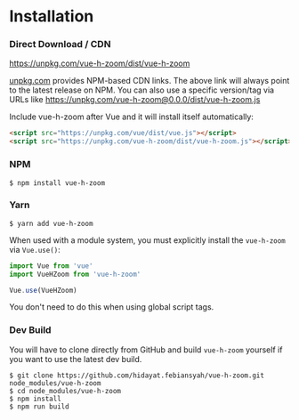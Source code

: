 # Installation

### Direct Download / CDN

https://unpkg.com/vue-h-zoom/dist/vue-h-zoom

[unpkg.com](https://unpkg.com) provides NPM-based CDN links. The above link will always point to the latest release on NPM. You can also use a specific version/tag via URLs like https://unpkg.com/vue-h-zoom@0.0.0/dist/vue-h-zoom.js
 
Include vue-h-zoom after Vue and it will install itself automatically:

```html
<script src="https://unpkg.com/vue/dist/vue.js"></script>
<script src="https://unpkg.com/vue-h-zoom/dist/vue-h-zoom.js"></script>
```

### NPM

    $ npm install vue-h-zoom

### Yarn

    $ yarn add vue-h-zoom

When used with a module system, you must explicitly install the `vue-h-zoom` via `Vue.use()`:

```javascript
import Vue from 'vue'
import VueHZoom from 'vue-h-zoom'

Vue.use(VueHZoom)
```

You don't need to do this when using global script tags.

### Dev Build

You will have to clone directly from GitHub and build `vue-h-zoom` yourself if
you want to use the latest dev build.

    $ git clone https://github.com/hidayat.febiansyah/vue-h-zoom.git node_modules/vue-h-zoom
    $ cd node_modules/vue-h-zoom
    $ npm install
    $ npm run build
